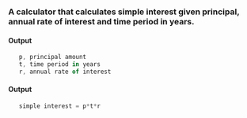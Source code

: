 
### A calculator that calculates simple interest given principal, annual rate of interest and time period in years.


####  Output
```javascript
   p, principal amount
   t, time period in years
   r, annual rate of interest
```

####  Output
```javascript
   simple interest = p*t*r
```

